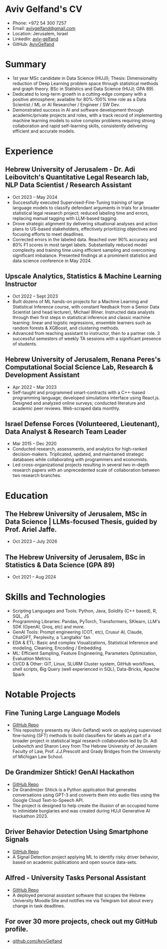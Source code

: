 
<!-- Remove above in src/markdown/Header.j2.md not in README.md -->
# Aviv Gelfand's CV

- Phone: +972 54 300 7257
- Email: [avivgelfand@gmail.com](mailto:avivgelfand@gmail.com)
- Location: Jerusalem, Israel
- LinkedIn: [aviv-gelfand](https://linkedin.com/in/aviv-gelfand)
- GitHub: [AvivGelfand](https://github.com/AvivGelfand)


# Summary

- 1st year MSc candidate in Data Science (HUJI); Thesis: Dimensionality reduction of Deep Learning problem space through statistical methods and graph theory. BSc in Statistics and Data Science (HUJI; GPA 89).
- Dedicated to long-term growth in a cutting-edge company with a positive atmosphere; available for 80%-100% time role as a Data Scientist / ML or AI Researcher / Engineer / SW Dev.
- Demonstrated success in AI and software development through academic/private projects and roles, with a track record of implementing machine learning models to solve complex problems requiring strong collaboration and rapid self-learning skills, consistently delivering efficient and accurate models.
# Experience

## Hebrew University of Jerusalem - Dr. Adi Leibovitch's Quantitative Legal Research lab, NLP Data Scientist / Research Assistant

- Oct 2023 – May 2024
- Successfully executed Supervised-Fine-Tuning training of large language models to classify defendant arguments in trials for a broader statistical legal research project; reduced labeling time and errors, replacing manual tagging with LLM-based tagging.
- Drove strategic alignment by delivering situational analyses and action plans to US-based stakeholders, effectively prioritizing objectives and focusing efforts to meet deadlines.
- Corrected errors in the labeled data. Reached over 90% accuracy and 80% F1 scores in most target labels. Substantially reduced model complexity and training time using efficient sampling and overcoming significant imbalance. Presented findings at a prominent statistics and data science conference in May 2024.

## Upscale Analytics, Statistics & Machine Learning Instructor

- Oct 2022 – Sept 2023
- Built dozens of ML hands-on projects for a Machine Learning and Statistical Inference course, with constant feedback from a Senior Data Scientist (and head lecturer), Michael Winer. Instructed data analysts through their first steps in statistical inference and classic machine learning$:$ linear and logistic regressions, ensemble learners such as random forests & XGBoost, and clustering methods.
- Advanced from teaching assistant to instructor, then to a partner role. 3 successful semesters of weekly TA sessions with a significant presence of students.

## Hebrew University of Jerusalem, Renana Peres's Computational Social Science Lab, Research & Development Assistant

- Apr 2022 – Mar 2023
- Self-taught and programmed smart-contracts with a C++-based programming language; developed simulations interface using React.js. Designed and analyzed online surveys; conducted literature and academic peer reviews. Web-scraped data monthly.

## Israel Defense Forces (Volunteered, Lieutenant), Data Analyst & Research Team Leader

- Mar 2015 – Dec 2020
- Conducted research, assessments, and analytics for high-ranked decision-makers. Triplicated, updated, and maintained strategic databases while collaborating with programmers and economists.
- Led cross-organizational projects resulting in several two in-depth research papers with an unprecedented scale of collaboration between two research branches.

# Education

## The Hebrew University of Jerusalem, MSc in Data Science | LLMs-focused Thesis, guided by Prof. Ariel Jaffe.

- Oct 2023 – July 2026

## The Hebrew University of Jerusalem, BSc in Statistics & Data Science (GPA 89)

- Oct 2021 – Aug 2024

# Skills and Technologies

- Scripting Languages and Tools: Python, Java, Solidity (C++ based), R, SQL, JS
- Programming Libraries: Pandas, PyTorch, Transformers, SKlearn, LLM's SDK (OpenAI, Groq, etc) and more.
- GenAI Tools: Prompt engineering (COT, etc), Crusur AI, Claude, ChatGPT, Perplexity, a 'Langtalks' fan
- EDA & ETL: Basic and complex Visualizations, Statistical Inference and modeling, Cleaning, Encoding / Embedding
- ML: Efficient Sampling, Feature Engineering, Parameters Optimization, Evaluation Metrics
- CI/CD & Other: GIT, Linux, SLURM Cluster system, GitHub workflows, shell scripts, Big Query (well experienced in SQL), Data-Bricks, Apache Spark
# Notable Projects

## Fine Tuning Large Language Models

- [GitHub Repo](https://github.com/AvivGelfand/Fine-tuning-Large-Language-Models)
- This repository presents my (Aviv Gelfand) work on applying supervised fine-tuning (SFT) methods to build classifiers for labels as part of a broader project in statistical legal research collaboration led by Dr. Adi Leibovitch and Sharon Levy from The Hebrew University of Jerusalem Faculty of Law, Prof. J.J.Prescott and Grady Bridges from the University of Michigan Law School.

## De Grandmizer Shtick! GenAI Hackathon

- [GitHub Repo](https://github.com/AvivGelfand/GrandmizersShtick-Huji-Hackathon23)
- De Grandmizer Shtick is a Python application that generates conversations using GPT-3 and converts them into audio files using the Google Cloud Text-to-Speech API.
- The project is designed to help create the illusion of an occupied home to intimidate burglaries and was created during HUJI Generative AI Hackathon 2023.

## Driver Behavior Detection Using Smartphone Signals

- [GitHub Repo](https://github.com/AvivGelfand/Driver-Behavior-Detection-Using-Smartphone-Signals)
- A Signal Detection project applying ML to identify risky driver behavior, based on academic publications and open source data-sets.

## Alfred - University Tasks Personal Assistant

- [GitHub Repo](https://github.com/AvivGelfand/HUJI-Moodle-Bot)
- A deployed personal assistant software that scrapes the Hebrew University Moodle Site and notifies me via Telegram bot about every change in task deadlines.

## For over 30 more projects, check out my GitHub profile.

- [github.com/AvivGelfand](https://github.com/AvivGelfand)

